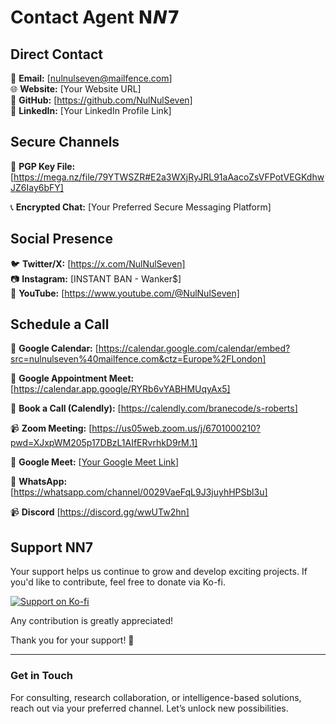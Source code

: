 # Contact Agent 𝗡𝙉𝟳

## Direct Contact
📧 **Email:** [nulnulseven@mailfence.com]  
🌐 **Website:** [Your Website URL]  
📡 **GitHub:** [https://github.com/NulNulSeven]  
🔗 **LinkedIn:** [Your LinkedIn Profile Link]  

## Secure Channels
🔐 **PGP Key File:** [https://mega.nz/file/79YTWSZR#E2a3WXjRyJRL91aAacoZsVFPotVEGKdhwJZ6Iay6bFY]  

📞 **Encrypted Chat:** [Your Preferred Secure Messaging Platform]  

## Social Presence
🐦 **Twitter/X:** [https://x.com/NulNulSeven]  
📷 **Instagram:** [INSTANT BAN - Wanker$]  
🎥 **YouTube:** [https://www.youtube.com/@NulNulSeven]  


## Schedule a Call
📅 **Google Calendar:** [https://calendar.google.com/calendar/embed?src=nulnulseven%40mailfence.com&ctz=Europe%2FLondon]

📅 **Google Appointment Meet:**[https://calendar.app.google/RYRb6vYABHMUqyAx5]

📆 **Book a Call (Calendly):** [https://calendly.com/branecode/s-roberts]

📹 **Zoom Meeting:** [https://us05web.zoom.us/j/6701000210?pwd=XJxpWM205p17DBzL1AIfERvrhkD9rM.1]

🎥 **Google Meet:** [[Your Google Meet Link](https://meet.google.com/osx-nsjw-qcx)]

🎥 **WhatsApp:** [https://whatsapp.com/channel/0029VaeFqL9J3juyhHPSbl3u]

📹 **Discord** [https://discord.gg/wwUTw2hn]

## Support NN7

Your support helps us continue to grow and develop exciting projects. If you'd like to contribute, feel free to donate via Ko-fi.

[![Support on Ko-fi](https://ko-fi.com/img/donate_button.png)](https://ko-fi.com/nulnulseven)

Any contribution is greatly appreciated!

Thank you for your support! 🙏

---
### Get in Touch
For consulting, research collaboration, or intelligence-based solutions, reach out via your preferred channel. Let’s unlock new possibilities.
